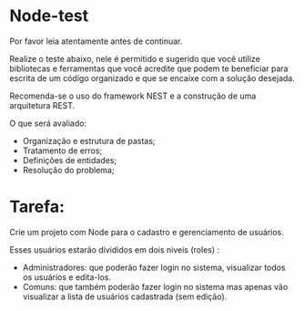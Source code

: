 # Node-test
Por favor leia atentamente antes de continuar.

Realize o teste abaixo, nele é permitido e sugerido que vocẽ utilize bibliotecas e ferramentas que você acredite que podem te beneficiar para escrita de um código organizado e que se encaixe com a solução desejada.

Recomenda-se o uso do framework NEST e a construção de uma arquitetura REST.

O que será avaliado:
- Organização e estrutura de pastas;
- Tratamento de erros;
- Definições de entidades;
- Resolução do problema;

# Tarefa:

Crie um projeto com Node para o cadastro e gerenciamento de usuários.

Esses usuários estarão divididos em dois niveis (roles) :

- Administradores: que poderão fazer login no sistema, visualizar todos os usuários e edita-los.
- Comuns: que também poderão fazer login no sistema mas apenas vão visualizar a lista de usuários cadastrada (sem edição).
